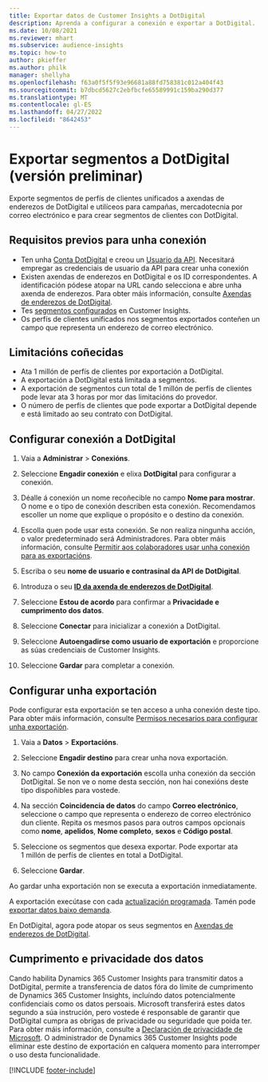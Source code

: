 ```yaml
---
title: Exportar datos de Customer Insights a DotDigital
description: Aprenda a configurar a conexión e exportar a DotDigital.
ms.date: 10/08/2021
ms.reviewer: mhart
ms.subservice: audience-insights
ms.topic: how-to
author: pkieffer
ms.author: philk
manager: shellyha
ms.openlocfilehash: f63a0f5f5f93e96681a88fd758381c012a404f43
ms.sourcegitcommit: b7dbcd5627c2ebfbcfe65589991c159ba290d377
ms.translationtype: MT
ms.contentlocale: gl-ES
ms.lasthandoff: 04/27/2022
ms.locfileid: "8642453"
---
```

# <a name="export-segments-to-dotdigital-preview"></a>Exportar segmentos a DotDigital (versión preliminar)

Exporte segmentos de perfís de clientes unificados a axendas de enderezos de DotDigital e utilíceos para campañas, mercadotecnia por correo electrónico e para crear segmentos de clientes con DotDigital. 

## <a name="prerequisites-for-a-connection"></a>Requisitos previos para unha conexión

-   Ten unha [Conta DotDigital](https://dotdigital.com/) e creou un [Usuario da API](https://support.dotdigital.com/hc/articles/115001718730-How-do-I-create-an-API-user). Necesitará empregar as credenciais de usuario da API para crear unha conexión
-   Existen axendas de enderezos en DotDigital e os ID correspondentes. A identificación pódese atopar na URL cando selecciona e abre unha axenda de enderezos. Para obter máis información, consulte [Axendas de enderezos de DotDigital](https://support.dotdigital.com/hc/articles/212211968-Creating-an-address-book).
-   Tes [segmentos configurados](segments.md) en Customer Insights.
-   Os perfís de clientes unificados nos segmentos exportados conteñen un campo que representa un enderezo de correo electrónico.

## <a name="known-limitations"></a>Limitacións coñecidas

- Ata 1 millón de perfís de clientes por exportación a DotDigital.
- A exportación a DotDigital está limitada a segmentos.
- A exportación de segmentos cun total de 1 millón de perfís de clientes pode levar ata 3 horas por mor das limitacións do provedor. 
- O número de perfís de clientes que pode exportar a DotDigital depende e está limitado ao seu contrato con DotDigital.

## <a name="set-up-connection-to-dotdigital"></a>Configurar conexión a DotDigital

1. Vaia a **Administrar** > **Conexións**.

1. Seleccione **Engadir conexión** e elixa **DotDigital** para configurar a conexión.

1. Déalle á conexión un nome recoñecible no campo **Nome para mostrar**. O nome e o tipo de conexión describen esta conexión. Recomendamos escoller un nome que explique o propósito e o destino da conexión.

1. Escolla quen pode usar esta conexión. Se non realiza ningunha acción, o valor predeterminado será Administradores. Para obter máis información, consulte [Permitir aos colaboradores usar unha conexión para as exportacións](connections.md#allow-contributors-to-use-a-connection-for-exports).

1. Escriba o seu **nome de usuario e contrasinal da API de DotDigital**. 

1. Introduza o seu **[ID da axenda de enderezos de DotDigital](https://support.dotdigital.com/hc/articles/212211968-Creating-an-address-book)**.

1. Seleccione **Estou de acordo** para confirmar a **Privacidade e cumprimento dos datos**.

1. Seleccione **Conectar** para inicializar a conexión a DotDigital.

1. Seleccione **Autoengadirse como usuario de exportación** e proporcione as súas credenciais de Customer Insights.

1. Seleccione **Gardar** para completar a conexión. 

## <a name="configure-an-export"></a>Configurar unha exportación

Pode configurar esta exportación se ten acceso a unha conexión deste tipo. Para obter máis información, consulte [Permisos necesarios para configurar unha exportación](export-destinations.md#set-up-a-new-export).

1. Vaia a **Datos** > **Exportacións**.

1. Seleccione **Engadir destino** para crear unha nova exportación.

1. No campo **Conexión da exportación** escolla unha conexión da sección DotDigital. Se non ve o nome desta sección, non hai conexións deste tipo dispoñibles para vostede.


1. Na sección **Coincidencia de datos** do campo **Correo electrónico**, seleccione o campo que representa o enderezo de correo electrónico dun cliente. Repita os mesmos pasos para outros campos opcionais como **nome**, **apelidos**, **Nome completo**, **sexos** e **Código postal**.

1. Seleccione os segmentos que desexa exportar. Pode exportar ata 1 millón de perfís de clientes en total a DotDigital.

1. Seleccione **Gardar**.

Ao gardar unha exportación non se executa a exportación inmediatamente.

A exportación execútase con cada [actualización programada](system.md#schedule-tab). Tamén pode [exportar datos baixo demanda](export-destinations.md#run-exports-on-demand). 
 
En DotDigital, agora pode atopar os seus segmentos en [Axendas de enderezos de DotDigital](https://support.dotdigital.com/hc/articles/212211968-Creating-an-address-book).


## <a name="data-privacy-and-compliance"></a>Cumprimento e privacidade dos datos

Cando habilita Dynamics 365 Customer Insights para transmitir datos a DotDigital, permite a transferencia de datos fóra do límite de cumprimento de Dynamics 365 Customer Insights, incluíndo datos potencialmente confidenciais como os datos persoais. Microsoft transferirá estes datos segundo a súa instrución, pero vostede é responsable de garantir que DotDigital cumpra as obrigas de privacidade ou seguridade que poida ter. Para obter máis información, consulte a [Declaración de privacidade de Microsoft](https://go.microsoft.com/fwlink/?linkid=396732).
O administrador de Dynamics 365 Customer Insights pode eliminar este destino de exportación en calquera momento para interromper o uso desta funcionalidade.


[!INCLUDE [footer-include](includes/footer-banner.md)]
